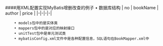 ####用XML配置实现MyBatis增删改查的例子
		• 数据库结构
| no   | bookName  | author  | price |
|-|-|-|-|

		• models包中的是实体类
		• mappers包中的是对应的映射接口
		• unitTest包中是单元测试类
		• mybatisConfig.xml文件中是各种配置信息，SQL语句在BookMapper.xml中